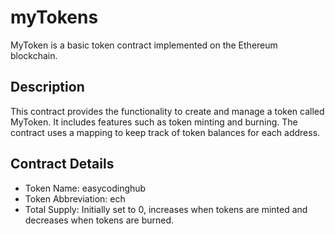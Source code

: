 # myTokens

MyToken is a basic token contract implemented on the Ethereum blockchain.

## Description

This contract provides the functionality to create and manage a token called MyToken. It includes features such as token minting and burning. The contract uses a mapping to keep track of token balances for each address.

## Contract Details

- Token Name: easycodinghub
- Token Abbreviation: ech
- Total Supply: Initially set to 0, increases when tokens are minted and decreases when tokens are burned.
